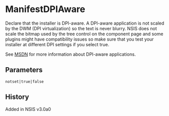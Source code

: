 # ManifestDPIAware

Declare that the installer is DPI-aware. A DPI-aware application is not scaled by the DWM (DPI virtualization) so the text is never blurry. NSIS does not scale the bitmap used by the tree control on the component page and some plugins might have compatibility issues so make sure that you test your installer at different DPI settings if you select true.

See [MSDN][1] for more information about DPI-aware applications.

## Parameters

    notset|true|false

## History

Added in NSIS v3.0a0

[1]: http://msdn.microsoft.com/en-us/library/dd464660